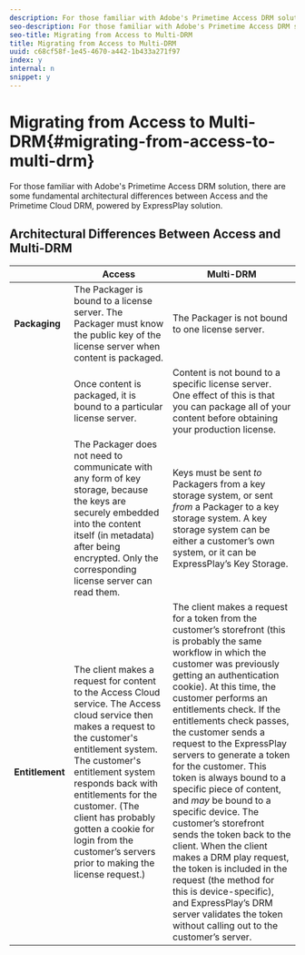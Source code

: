 ```yaml
---
description: For those familiar with Adobe's Primetime Access DRM solution, there are some fundamental architectural differences between Access and the Primetime Cloud DRM, powered by ExpressPlay solution.
seo-description: For those familiar with Adobe's Primetime Access DRM solution, there are some fundamental architectural differences between Access and the Primetime Cloud DRM, powered by ExpressPlay solution.
seo-title: Migrating from Access to Multi-DRM
title: Migrating from Access to Multi-DRM
uuid: c68cf58f-1e45-4670-a442-1b433a271f97
index: y
internal: n
snippet: y
---
```


# Migrating from Access to Multi-DRM{#migrating-from-access-to-multi-drm}

For those familiar with Adobe's Primetime Access DRM solution, there are some fundamental architectural differences between Access and the Primetime Cloud DRM, powered by ExpressPlay solution.

## Architectural Differences Between Access and Multi-DRM

|  | Access | Multi-DRM |
|---|---|---|
| **Packaging** | The Packager is bound to a license server. The Packager must know the public key of the license server when content is packaged. | The Packager is not bound to one license server. |
|  | Once content is packaged, it is bound to a particular license server. | Content is not bound to a specific license server. One effect of this is that you can package all of your content before obtaining your production license.  |
|  | The Packager does not need to communicate with any form of key storage, because the keys are securely embedded into the content itself (in metadata) after being encrypted. Only the corresponding license server can read them.  |Keys must be sent *to* Packagers from a key storage system, or sent *from* a Packager to a key storage system. A key storage system can be either a customer’s own system, or it can be ExpressPlay’s Key Storage. |
| **Entitlement** | The client makes a request for content to the Access Cloud service. The Access cloud service then makes a request to the customer's entitlement system. The customer's entitlement system responds back with entitlements for the customer. (The client has probably gotten a cookie for login from the customer’s servers prior to making the license request.) |The client makes a request for a token from the customer’s storefront (this is probably the same workflow in which the customer was previously getting an authentication cookie). At this time, the customer performs an entitlements check. If the entitlements check passes, the customer sends a request to the ExpressPlay servers to generate a token for the customer. This token is always bound to a specific piece of content, and *may* be bound to a specific device. The customer’s storefront sends the token back to the client. When the client makes a DRM play request, the token is included in the request (the method for this is device-specific), and ExpressPlay’s DRM server validates the token without calling out to the customer’s server. |


